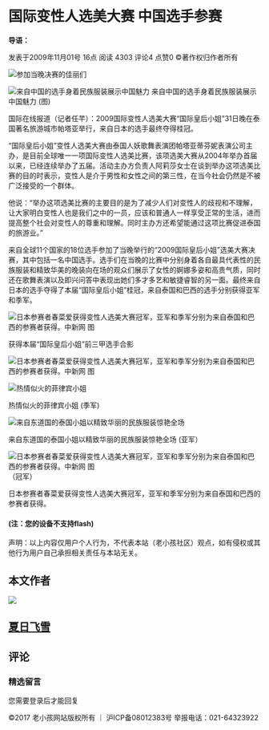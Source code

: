 # 国际变性人选美大赛 中国选手参赛

**导语：**

发表于2009年11月01号 16点 阅读 4303 评论4 点赞0 ©著作权归作者所有

![参加当晚决赛的佳丽们](http://img1.gtimg.com/news/pics/23125/23125442.jpg)

![来自中国的选手身着民族服装展示中国魅力](http://img1.gtimg.com/news/pics/23125/23125451.jpg) 来自中国的选手身着民族服装展示中国魅力 (图)

国际在线报道（记者任芊）：2009国际变性人选美大赛“国际皇后小姐”31日晚在泰国著名旅游城市帕塔亚举行，来自日本的选手最终夺得桂冠。

“国际皇后小姐”变性人选美大赛由泰国人妖歌舞表演团帕塔亚蒂芬妮表演公司主办，是目前全球唯一一项国际变性人选美比赛，该项选美大赛从2004年举办首届以来，已经连续举办了五届。活动主办方负责人阿莉莎女士在谈到举办这项选美比赛的目的时表示，变性人是介于男性和女性之间的第三性，在当今社会仍然是不被广泛接受的一个群体。

他说：“举办这项选美比赛的主要目的是为了减少人们对变性人的歧视和不理解，让大家明白变性人也是我们之中的一员，应该和普通人一样享受正常的生活，进而提高整个社会对变性人的尊重和理解。同时主办方还希望能通过这项比赛促进泰国的旅游业。”

来自全球11个国家的18位选手参加了当晚举行的“2009国际皇后小姐”选美大赛决赛，其中包括一名中国选手。选手们在当晚的比赛中分别身着各自最具代表性的民族服装和精致华美的晚装向在场的观众们展示了女性的婀娜多姿和高贵气质，同时还在歌舞表演以及即兴问答中表现出她们多才多艺和敏捷睿智的另一面。最终来自日本的选手夺得了本届“国际皇后小姐”桂冠，来自泰国和巴西的选手分别获得亚军和季军。

![日本参赛者春菜爱获得变性人选美大赛冠军，亚军和季军分别为来自泰国和巴西的参赛者获得。中新网 图](http://img1.gtimg.com/news/pics/23128/23128242.jpg)

获得本届“国际皇后小姐”前三甲选手合影

![日本参赛者春菜爱获得变性人选美大赛冠军，亚军和季军分别为来自泰国和巴西的参赛者获得。中新网 图](http://img1.gtimg.com/news/pics/23128/23128252.jpg)

![热情似火的菲律宾小姐](http://img1.gtimg.com/news/pics/23125/23125452.jpg)

热情似火的菲律宾小姐 (季军)

![来自东道国的泰国小姐以精致华丽的民族服装惊艳全场](http://img1.gtimg.com/news/pics/23125/23125443.jpg)

来自东道国的泰国小姐以精致华丽的民族服装惊艳全场 (亚军）

![日本参赛者春菜爱获得变性人选美大赛冠军，亚军和季军分别为来自泰国和巴西的参赛者获得。中新网 图](http://img1.gtimg.com/news/pics/23128/23128244.jpg) （冠军）

日本参赛者春菜爱获得变性人选美大赛冠军，亚军和季军分别为来自泰国和巴西的参赛者获得。

#### (注：您的设备不支持flash)

声明：以上内容仅用户个人行为，不代表本站（老小孩社区）观点，如有侵权或其他行为用户自己承担相关责任与本站无关。 

## 本文作者

[![](https://img1.oldkids.cn/static/portrait/3/38535.jpg)](/user/home.php?uid=15432)

## [夏日飞雪](/user/home.php?uid=15432)

## 评论

### 精选留言

您需要登录后才能回复

©2017 老小孩网站版权所有 ｜ 沪ICP备08012383号 举报电话：021-64323922